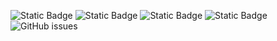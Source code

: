 ![Static Badge](https://img.shields.io/badge/blacklists-60-000000) ![Static Badge](https://img.shields.io/badge/blacklisted-3046551-cc0000) ![Static Badge](https://img.shields.io/badge/whitelisted-2242-00CC00) ![Static Badge](https://img.shields.io/badge/streaming_blacklist-28106-000000) ![GitHub issues](https://img.shields.io/github/issues/fabriziosalmi/blacklists)
